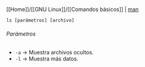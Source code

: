 [[Home]]/[[GNU Linux]]/[[Comandos básicos]] | [man](https://www.man7.org/linux/man-pages/man1/ls.1.html)

```
ls [parámetros] [archivo]
```

###### Parámetros
- `-a` &rarr; Muestra archivos ocultos.
- `-l` &rarr; Muestra más datos.